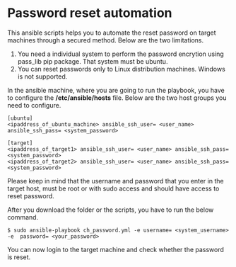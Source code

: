 # Password reset automation

This ansible scripts helps you to automate the reset password on target machines through a secured method. 
Below are the two limitations.
1. You need a individual system to perform the password encrytion using pass_lib pip package. That system must be ubuntu.
2. You can reset passwords only to Linux distribution machines. Windows is not supported.

In the ansible machine, where you are going to run the playbook, you have to configure the **/etc/ansible/hosts** file. 
Below are the two host groups you need to configure.
```
[ubuntu]
<ipaddress_of_ubuntu_machine> ansible_ssh_user= <user_name> ansible_ssh_pass= <system_password>

[target]
<ipaddress_of_target1> ansible_ssh_user= <user_name> ansible_ssh_pass= <system_password>
<ipaddress_of_target2> ansible_ssh_user= <user_name> ansible_ssh_pass= <system_password>
```

Please keep in mind that the username and password that you enter in the target host, must be root or with sudo access and should have access to reset password.

After you download the folder or the scripts, you have to run the below command.
```
$ sudo ansible-playbook ch_password.yml -e username= <system_username> -e  password= <your_password>
```
You can now login to the target machine and check whether the password is reset.
